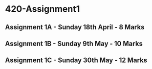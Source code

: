 # 420-Assignment1
## Assignment 1A - Sunday 18th April - 8 Marks
## Assignment 1B - Sunday 9th May - 10 Marks
## Assignment 1C - Sunday 30th May - 12 Marks